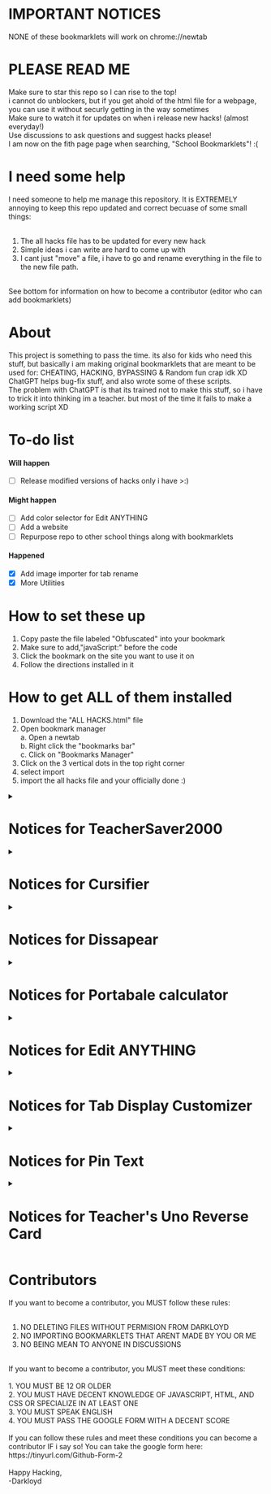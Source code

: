 # IMPORTANT NOTICES

NONE of these bookmarklets will work on chrome://newtab

# PLEASE READ ME

Make sure to star this repo so I can rise to the top!<br>
i cannot do unblockers, but if you get ahold of the html file for a webpage, you can use it without securly getting in the way sometimes<br>
Make sure to watch it for updates on when i release new hacks! (almost everyday!)<br>
Use discussions to ask questions and suggest hacks please!<br>
I am now on the fith page page when searching, "School Bookmarklets"! :(<br>

# I need some help

I need someone to help me manage this repository. It is EXTREMELY annoying to keep this repo updated and correct becuase of some small things:<br>
<br>
1. The all hacks file has to be  updated for every new hack<br>
2. Simple ideas i can write are hard to come up with<br>
3. I cant just "move" a file, i have to go and rename everything in the file to the new file path.<br>
<br>
See bottom for information on how to become a contributor (editor who can add bookmarklets)

# About

This project is something to pass the time. its also for kids who need this stuff, but basically i am making original bookmarklets that are meant to be used for: CHEATING, HACKING, BYPASSING & Random fun crap idk XD<br>
ChatGPT helps bug-fix stuff, and also wrote some of these scripts.<br>
The problem with ChatGPT is that its trained not to make this stuff, so i have to trick it into thinking im a teacher. but most of the time it fails to make a working script XD

# To-do list

<h4>Will happen</h4>

- [ ] Release modified versions of hacks only i have >:)

<h4>Might happen</h4>

- [ ] Add color selector for Edit ANYTHING
- [ ] Add a website
- [ ] Repurpose repo to other school things along with bookmarklets

<h4>Happened</h4>

- [x] Add image importer for tab rename
- [x] More Utilities

# How to set these up
1. Copy paste  the file labeled "Obfuscated" into your bookmark
2. Make sure to add,"javaScript:" before the code
3. Click the bookmark on the site you want to use it on
4. Follow the directions installed in it

# How to get ALL of them installed
1. Download the "ALL HACKS.html" file<br>
2. Open bookmark manager<br>
a. Open a newtab<br>
b. Right click the "bookmarks bar"<br>
c. Click on "Bookmarks Manager"<br>
3. Click on the 3 vertical dots in the top right corner<br>
4. select import<br>
5. import the all hacks file and your officially done :)<br>

<details>
<summary><h1>Notices for TeacherSaver2000</h1></summary>
1. Refreshing or closing the page WILL deactivate the program, you will need to reactivate it<br>
2. The page is NOT an instant load, so you will have to use it before the teacher gets too close
</details>
<details>
<summary><h1>Notices for Cursifier</h1></summary>
1. Refreshing or closing the page WILL deactivate the program, you will need to reactivate it<br>
2. This requires two inputs and is for messing around <br>
3. very buggy will fix later
</details>
<details>
<summary><h1>Notices for Dissapear</h1></summary>
1. Refreshing or closing the page WILL restore the page.<br>
2. This hack will make the page unusable
</details>
<details>
<summary><h1>Notices for Portabale calculator</h1></summary>
1. Refreshing or closing the page WILL NOT deactivate the program.<br>
2. this hack is in a new window and will NOT deactivate until you close that window OR refresh that window
</details>
<details>
<summary><h1>Notices for Edit ANYTHING</h1></summary>
1. Refreshing or closing the page WILL deactivate the hack, HOWEVER, going to a new page from that page WILL NOT.<br>
2. You can only edit text
</details>
<details>
<summary><h1>Notices for Tab Display Customizer</h1></summary>
1. Refreshing or closing the page WILL deactivate the program, you will need to reactivate it<br>
2. securly will see it as what you named it, as well as the image you set it to
</details>
<details>
<summary><h1>Notices for Pin Text</h1></summary>
1. Refreshing or closing the page WILL deactivate the program, you will need to reactivate it, it will also remove pinned text<br>
2. you cannot pin headings and marquees
</details>
<details>
<summary><h1>Notices for Teacher's Uno Reverse Card</h1></summary>
1. refreshing or closing the page you ran the script on will deactivate it<br>
2. this will refresh the page when it is reopened<br>
3. changing the url of the page will also refresh it, but that is useless because if the site is blocked it will create a refresh loop
</details>

# Contributors

If you want to become a contributor, you MUST follow these rules:<br>
<br>
1. NO DELETING FILES WITHOUT PERMISION FROM DARKLOYD<br>
2. NO IMPORTING BOOKMARKLETS THAT ARENT MADE BY YOU OR ME<br>
3. NO BEING MEAN TO ANYONE IN DISCUSSIONS<br>
<br>
If you want to become a contributor, you MUST meet these conditions:<br>
<br>
1. YOU MUST BE 12 OR OLDER<br>
2. YOU MUST HAVE DECENT KNOWLEDGE OF JAVASCRIPT, HTML, AND CSS OR SPECIALIZE IN AT LEAST ONE<br>
3. YOU MUST SPEAK ENGLISH<br>
4. YOU MUST PASS THE GOOGLE FORM WITH A DECENT SCORE<br>
<br>
If you can follow these rules and meet these conditions you can become a contributor IF i say so! You can take the google form here:<br>
https://tinyurl.com/Github-Form-2<br>
<br>
Happy Hacking,<br>
-Darkloyd
